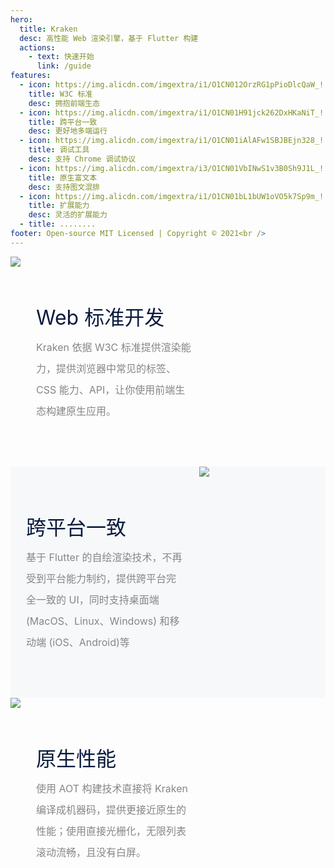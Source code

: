 ```yaml
---
hero:
  title: Kraken
  desc: 高性能 Web 渲染引擎，基于 Flutter 构建
  actions:
    - text: 快速开始
      link: /guide
features:
  - icon: https://img.alicdn.com/imgextra/i1/O1CN012OrzRG1pPioDlcQaW_!!6000000005353-2-tps-56-50.png
    title: W3C 标准
    desc: 拥抱前端生态
  - icon: https://img.alicdn.com/imgextra/i1/O1CN01H91jck262DxHKaNiT_!!6000000007603-2-tps-60-48.png
    title: 跨平台一致
    desc: 更好地多端运行
  - icon: https://img.alicdn.com/imgextra/i1/O1CN01iAlAFw1SBJBEjn328_!!6000000002208-2-tps-56-56.png
    title: 调试工具
    desc: 支持 Chrome 调试协议
  - icon: https://img.alicdn.com/imgextra/i3/O1CN01VbINwS1v3B0Sh9J1L_!!6000000006116-2-tps-52-52.png
    title: 原生富文本
    desc: 支持图文混排
  - icon: https://img.alicdn.com/imgextra/i1/O1CN01bL1bUW1oVO5k7Sp9m_!!6000000005230-2-tps-54-55.png
    title: 扩展能力
    desc: 灵活的扩展能力
  - title: ........
footer: Open-source MIT Licensed | Copyright © 2021<br />
---
```


<div style="display:flex;flex-direction:row;max-width:1180px;width:100%;margin:0 auto;position:relative">
  <img src="https://gw.alicdn.com/tfs/TB1vosisbY1gK0jSZTEXXXDQVXa-1180-920.png" style="display:block;max-width:50%">
  <div style="width:50%;padding:72px 25px">
    <div style="color:#0b1b3e;font-size:32px;margin:0 0 10px">Web 标准开发</div>
    <div style="line-height:34px;font-size:16px;color:#868686">Kraken 依据 W3C 标准提供渲染能力，提供浏览器中常见的标签、CSS 能力、API，让你使用前端生态构建原生应用。</div>
  </div>
</div>

<div style="display:flex;flex-direction:row;max-width:1180px;width:100%;margin:0 auto;position:relative;background-color:#f7f8fa">
  <div style="width:50%;padding:72px 25px">
    <div style="color:#0b1b3e;font-size:32px;margin:0 0 10px">跨平台一致</div>
    <div style="line-height:34px;font-size:16px;color:#868686">基于 Flutter 的自绘渲染技术，不再受到平台能力制约，提供跨平台完全一致的 UI，同时支持桌面端 (MacOS、Linux、Windows) 和移动端 (iOS、Android)等</div>
  </div>
  <img src="https://gw.alicdn.com/tfs/TB1oTMisoY1gK0jSZFCXXcwqXXa-1180-888.png" style="display:block;max-width:50%">
</div>

<div style="display:flex;flex-direction:row;max-width:1180px;width:100%;margin:0 auto;position:relative">
  <img src="https://gw.alicdn.com/tfs/TB1VwpWsq61gK0jSZFlXXXDKFXa-1180-888.png" style="display:block;max-width:50%">
  <div style="width:50%;padding:72px 25px">
    <div style="color:#0b1b3e;font-size:32px;margin:0 0 10px">原生性能</div>
    <div style="line-height:34px;font-size:16px;color:#868686">使用 AOT 构建技术直接将 Kraken 编译成机器码，提供更接近原生的性能；使用直接光栅化，无限列表滚动流畅，且没有白屏。</div>
  </div>
</div>
